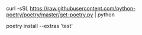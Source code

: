 curl -sSL https://raw.githubusercontent.com/python-poetry/poetry/master/get-poetry.py | python

poetry install --extras 'test'
